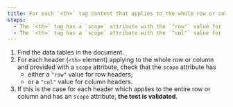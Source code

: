 ```yaml
---
title: For each `<th>` tag content that applies to the whole row or column and has a `scope` attribute, does the `<th>` tag meet one of these conditions?
steps:
  - The `<th>` tag has a `scope` attribute with the `"row"` value for [row headers](#column-or-row-header).
  - The `<th>` tag has a `scope` attribute with the `"col"` value for [column headers](#column-or-row-header).
---
```


1. Find the data tables in the document.
2. For each header (`<th>` element) applying to the whole row or column and provided with a `scope` attribute, check that the `scope` attribute has
   - either a `"row"` value for row headers;
   - or a `"col"` value for column headers.
3. If this is the case for each header which applies to the entire row or column and has an `scope` attribute, **the test is validated**.
